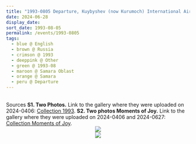```yaml
---
title: "1993-0805 Departure, Kuybyshev (now Kurumoch) International Airport, Samara, Russia (other date 0806)"
date: 2024-06-28
display_date: 
sort_date: 1993-08-05
permalink: /events/1993-0805
tags:
  - blue @ English
  - brown @ Russia
  - crimson @ 1993
  - deeppink @ Other
  - green @ 1993-08
  - maroon @ Samara Oblast
  - orange @ Samara
  - peru @ Departure
---
```


<br>

<wave-list>
  <list-title color="DarkSeaGreen" width="40">Sources</list-title>
  <list-item color="BlanchedAlmond"  width="280"><b>S1. Two Photos.</b> Link to the gallery where they were uploaded on 2024-0406: <a href="https://eternalmoments.smugmug.com/Collections/Edward-Saugstad-Collection/1993">Collection 1993</a>.</list-item>
  <list-item color="Lavender"  width="280"><b>S2. Two photos Moments of Joy.</b> Link to the gallery where they were uploaded on 2024-0406 and 2024-0627: <a href="https://eternalmoments.smugmug.com/Collections/Edward-Saugstad-Collection/Moments-of-Joy">Collection Moments of Joy</a>.</list-item>  
</wave-list>

<div style="text-align: center"><img src="https://pub-bcc3cbe9b1e94ba1ac28915f7a3900fa.r2.dev/1993-0805_Departure_Kuybyshev_(now_Kurumoch)_International_Airport_Samara_Russia_(other_date_0806)_02_(Photo_credit_Edward_Saugstad).jpg" /></div>

<div style="text-align: center"><img src="https://pub-bcc3cbe9b1e94ba1ac28915f7a3900fa.r2.dev/1993-0805_Departure_Kuybyshev_(now_Kurumoch)_International_Airport_Samara_Russia_(other_date_0806)_02b_(Photo_credit_Edward_Saugstad).jpg" /></div>